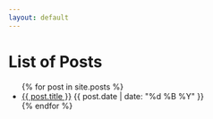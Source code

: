 ```yaml
---
layout: default
---
```


# List of Posts

<ul>
  {% for post in site.posts %}
    <li>
      <a href="{{ post.url }}">{{ post.title }}</a> {{ post.date | date: "%d %B %Y" }}
    </li>
  {% endfor %}
</ul>